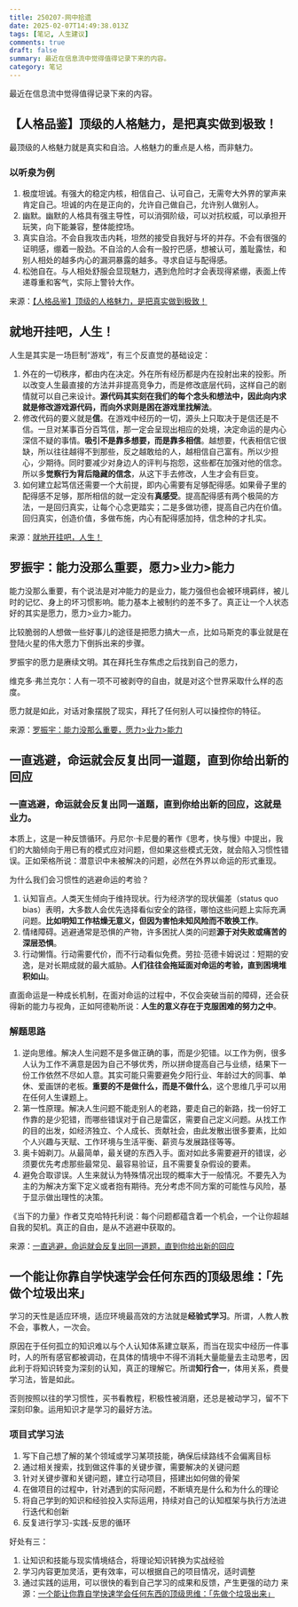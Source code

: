 ```yaml
---
title: 250207-网中拾遗
date: 2025-02-07T14:49:38.013Z
tags: [笔记, 人生建议]
comments: true
draft: false
summary: 最近在信息流中觉得值得记录下来的内容。
category: 笔记
---
```


最近在信息流中觉得值得记录下来的内容。

## 【人格品鉴】顶级的人格魅力，是把真实做到极致！

最顶级的人格魅力就是真实和自洽。人格魅力的重点是人格，而非魅力。

### 以听泉为例

1. 极度坦诚。有强大的稳定内核，相信自己、认可自己，无需夸大外界的掌声来肯定自己。坦诚的内在是正向的，允许自己做自己，允许别人做别人。
2. 幽默。幽默的人格具有强主导性，可以消弭阶级，可以对抗权威，可以承担开玩笑，向下能兼容，整体能控场。
3. 真实自洽。不会自我攻击内耗，坦然的接受自我好与坏的并存。不会有很强的证明感，绷着一股劲。不自洽的人会有一股拧巴感，想被认可，羞耻露怯，和别人相处的越多内心的漏洞暴露的越多。寻求自证与配得感。
4. 松弛自在。与人相处舒服会显现魅力，遇到危险时才会表现得紧绷，表面上传递尊重和客气，实际上警铃大作。

来源：[【人格品鉴】顶级的人格魅力，是把真实做到极致！](https://www.bilibili.com/video/BV1ybrsYsErJ?spm_id_from=333.788.videopod.sections&vd_source=50b7fbaac8495676da2c0ff3d4eb7885)

## 就地开挂吧，人生！

人生是其实是一场巨制“游戏”，有三个反直觉的基础设定：

1. 外在的一切秩序，都由内在决定。外在所有经历都是内在投射出来的投影。所以改变人生最直接的方法并非提高竞争力，而是修改底层代码，这样自己的剧情就可以自己来设计。**源代码其实刻在我们的每个念头和想法中，因此向内求就是修改游戏源代码，而向外求则是困在游戏里找解法**。
2. 修改代码的要义就是**信**。在游戏中经历的一切，源头上只取决于是信还是不信。一旦对某事百分百笃信，那一定会呈现出相应的处境，决定命运的是内心深信不疑的事情。**吸引不是靠多想要，而是靠多相信**。越想要，代表相信它很缺，所以往往越得不到那些，反之越敢给的人，越相信自己富有。所以少担心，少期待。同时要减少对身边人的评判与抱怨，这些都在加强对他的信念。所以多**觉察行为背后隐藏的信念**，从这下手去修改，人生才会有巨变。
3. 如何建立起笃信还需要一个大前提，即内心需要有足够配得感。如果骨子里的配得感不足够，那所相信的就一定没有**真感受**。提高配得感有两个极简的方法，一是回归真实，让每个心念更踏实；二是多做功德，提高自己内在价值。回归真实，创造价值，多做布施，内心有配得感加持，信念种的才扎实。

来源：[就地开挂吧，人生！](https://www.bilibili.com/video/BV1eAc9eeEEh/?spm_id_from=333.1387.favlist.content.click&vd_source=50b7fbaac8495676da2c0ff3d4eb7885)

## 罗振宇：能力没那么重要，愿力>业力>能力

能力没那么重要，有个说法是对冲能力的是业力，能力强但也会被环境羁绊，被儿时的记忆、身上的坏习惯影响。能力基本上被制约的差不多了。真正让一个人状态好的其实是愿力，愿力>业力>能力。

比较脆弱的人想做一些好事儿的途径是把愿力搞大一点，比如马斯克的事业就是在登陆火星的伟大愿力下倒拆出来的步骤。

罗振宇的愿力是赓续文明。其在拜托生存焦虑之后找到自己的愿力，

维克多·弗兰克尔：人有一项不可被剥夺的自由，就是对这个世界采取什么样的态度。

愿力就是如此，对话对象摆脱了现实，拜托了任何别人可以操控你的特征。

来源：[罗振宇：能力没那么重要，愿力>业力>能力](https://www.bilibili.com/video/BV1SHrsYFEGj/?spm_id_from=333.1387.favlist.content.click&vd_source=50b7fbaac8495676da2c0ff3d4eb7885)

## 一直逃避，命运就会反复出同一道题，直到你给出新的回应

### 一直逃避，命运就会反复出同一道题，直到你给出新的回应，这就是业力。

本质上，这是一种反馈循环。丹尼尔·卡尼曼的著作《思考，快与慢》中提出，我们的大脑倾向于用已有的模式应对问题，但如果这些模式无效，就会陷入习惯性错误。正如荣格所说：潜意识中未被解决的问题，必然在外界以命运的形式重现。

为什么我们会习惯性的逃避命运的考验？

1. 认知盲点。人类天生倾向于维持现状。行为经济学的现状偏差（status quo bias）表明，大多数人会优先选择看似安全的路径，哪怕这些问题上实际充满问题。**比如明知工作枯燥无意义，但因为害怕未知风险而不敢换工作**。
2. 情绪障碍。逃避通常是恐惧的产物，许多困扰人类的问题**源于对失败或痛苦的深层恐惧**。
3. 行动懒惰。行动需要代价，而不行动看似免费。劳拉·范德卡姆说过：短期的安逸，是对长期成就的最大威胁。**人们往往会拖延面对命运的考验，直到困境堆积如山**。

直面命运是一种成长机制，在面对命运的过程中，不仅会突破当前的障碍，还会获得新的能力与视角，正如阿德勒所说：**人生的意义存在于克服困难的努力之中**。

### 解题思路

1. 逆向思维。解决人生问题不是多做正确的事，而是少犯错。以工作为例，很多人认为工作不满意是因为自己不够优秀，所以拼命提高自己与业绩，结果下一份工作依然不尽如人意。其实可能只需要避免夕阳行业、年龄过大的同事、单休、爱画饼的老板。**重要的不是做什么，而是不做什么**，这个思维几乎可以用在任何人生课题上。
2. 第一性原理。解决人生问题不能走别人的老路，要走自己的新路，找一份好工作靠的是少犯错，而哪些错误对于自己是雷区，需要自己定义问题。从找工作的目的出发，如经济独立、个人成长、贡献社会，由此发散出很多要素，比如个人兴趣与天赋、工作环境与生活平衡、薪资与发展路径等等。
3. 奥卡姆剃刀。从最简单，最关键的东西入手。面对如此多需要避开的错误，必须要优先考虑那些最常见、最容易验证，且不需要复杂假设的要素。
4. 避免合取谬误。人生来就认为特殊情况出现的概率大于一般情况。不要先入为主的为解决方案下定义或者抱有期待。充分考虑不同方案的可能性与风险，基于显示做出理性的决策。

《当下的力量》作者艾克哈特托利说：每个问题都蕴含着一个机会，一个让你超越自我的契机。真正的自由，是从不逃避中获取的。

来源：[一直逃避，命运就会反复出同一道题，直到你给出新的回应](https://www.bilibili.com/video/BV1gtC8YEEuA/?spm_id_from=333.1387.favlist.content.click&vd_source=50b7fbaac8495676da2c0ff3d4eb7885)

## 一个能让你靠自学快速学会任何东西的顶级思维：「先做个垃圾出来」

学习的天性是适应环境，适应环境最高效的方法就是**经验式学习**。所谓，人教人教不会，事教人，一次会。

原因在于任何孤立的知识难以与个人认知体系建立联系，而当在现实中经历一件事时，人的所有感官都被调动，在具体的情境中不得不消耗大量能量去主动思考，因此利于将知识转变为深刻的认知，真正的理解它。所谓**知行合一**，体用关系，费曼学习法，皆是如此。

否则按照以往的学习惯性，买书看教程，积极性被消磨，还总是被动学习，留不下深刻印象。运用知识才是学习的最好方法。

### 项目式学习法

1. 写下自己想了解的某个领域或学习某项技能，确保后续路线不会偏离目标
2. 通过相关搜索，找到做这件事的关键步骤，需要解决的关键问题
3. 针对关键步骤和关键问题，建立行动项目，搭建出如何做的骨架
4. 在做项目的过程中，针对遇到的实际问题，不断填充是什么和为什么的理论
5. 将自己学到的知识和经验投入实际运用，持续对自己的认知框架与执行方法进行迭代和创新
6. 反复进行学习-实践-反思的循环

好处有三：

1. 让知识和技能与现实情境结合，将理论知识转换为实战经验
2. 学习内容更加灵活，更有效率，可以根据自己的项目情况，适时调整
3. 通过实践的运用，可以很快的看到自己学习的成果和反馈，产生更强的动力
   来源：[一个能让你靠自学快速学会任何东西的顶级思维：「先做个垃圾出来」](https://www.bilibili.com/video/BV1guwNeFEnL/?spm_id_from=333.1387.favlist.content.click&vd_source=50b7fbaac8495676da2c0ff3d4eb7885)
